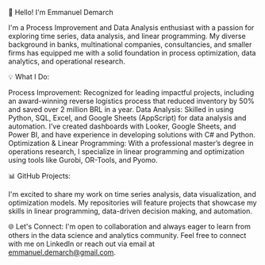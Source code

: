 👋 Hello! I'm Emmanuel Demarch

I'm a Process Improvement and Data Analysis enthusiast with a passion for exploring time series, data analysis, and linear programming. My diverse background in banks, multinational companies, consultancies, and smaller firms has equipped me with a solid foundation in process optimization, data analytics, and operational research.

💡 What I Do:

Process Improvement: Recognized for leading impactful projects, including an award-winning reverse logistics process that reduced inventory by 50% and saved over 2 million BRL in a year.
Data Analysis: Skilled in using Python, SQL, Excel, and Google Sheets (AppScript) for data analysis and automation. I’ve created dashboards with Looker, Google Sheets, and Power BI, and have experience in developing solutions with C# and Python.
Optimization & Linear Programming: With a professional master’s degree in operations research, I specialize in linear programming and optimization using tools like Gurobi, OR-Tools, and Pyomo.

📊 GitHub Projects:

I'm excited to share my work on time series analysis, data visualization, and optimization models. My repositories will feature projects that showcase my skills in linear programming, data-driven decision making, and automation.

🌐 Let's Connect:
I'm open to collaboration and always eager to learn from others in the data science and analytics community. Feel free to connect with me on LinkedIn or reach out via email at emmanuel.demarch@gmail.com.
<!---
Edemarch/Edemarch is a ✨ special ✨ repository because its `README.md` (this file) appears on your GitHub profile.
You can click the Preview link to take a look at your changes.
--->
